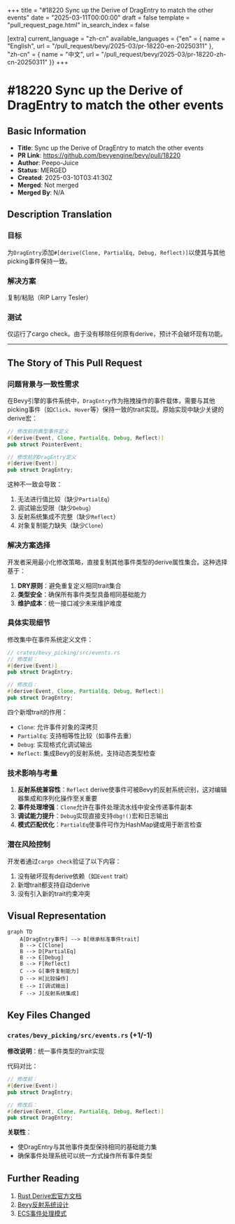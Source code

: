 +++
title = "#18220 Sync up the Derive of DragEntry to match the other events"
date = "2025-03-11T00:00:00"
draft = false
template = "pull_request_page.html"
in_search_index = false

[extra]
current_language = "zh-cn"
available_languages = {"en" = { name = "English", url = "/pull_request/bevy/2025-03/pr-18220-en-20250311" }, "zh-cn" = { name = "中文", url = "/pull_request/bevy/2025-03/pr-18220-zh-cn-20250311" }}
+++

# #18220 Sync up the Derive of DragEntry to match the other events

## Basic Information
- **Title**: Sync up the Derive of DragEntry to match the other events
- **PR Link**: https://github.com/bevyengine/bevy/pull/18220
- **Author**: Peepo-Juice
- **Status**: MERGED
- **Created**: 2025-03-10T03:41:30Z
- **Merged**: Not merged
- **Merged By**: N/A

## Description Translation
### 目标
为`DragEntry`添加`#[derive(Clone, PartialEq, Debug, Reflect)]`以使其与其他picking事件保持一致。

### 解决方案
复制/粘贴（RIP Larry Tesler）

### 测试
仅运行了cargo check。由于没有移除任何原有derive，预计不会破坏现有功能。

---

## The Story of This Pull Request

### 问题背景与一致性需求
在Bevy引擎的事件系统中，`DragEntry`作为拖拽操作的事件载体，需要与其他picking事件（如`Click`、`Hover`等）保持一致的trait实现。原始实现中缺少关键的derive宏：

```rust
// 修改前的典型事件定义
#[derive(Event, Clone, PartialEq, Debug, Reflect)]
pub struct PointerEvent;

// 修改前的DragEntry定义
#[derive(Event)]
pub struct DragEntry;
```

这种不一致会导致：
1. 无法进行值比较（缺少`PartialEq`）
2. 调试输出受限（缺少`Debug`）
3. 反射系统集成不完整（缺少`Reflect`）
4. 对象复制能力缺失（缺少`Clone`）

### 解决方案选择
开发者采用最小化修改策略，直接复制其他事件类型的derive属性集合。这种选择基于：
1. **DRY原则**：避免重复定义相同trait集合
2. **类型安全**：确保所有事件类型具备相同基础能力
3. **维护成本**：统一接口减少未来维护难度

### 具体实现细节
修改集中在事件系统定义文件：

```rust
// crates/bevy_picking/src/events.rs
// 修改前：
#[derive(Event)]
pub struct DragEntry;

// 修改后：
#[derive(Event, Clone, PartialEq, Debug, Reflect)]
pub struct DragEntry;
```

四个新增trait的作用：
- `Clone`: 允许事件对象的深拷贝
- `PartialEq`: 支持相等性比较（如事件去重）
- `Debug`: 实现格式化调试输出
- `Reflect`: 集成Bevy的反射系统，支持动态类型检查

### 技术影响与考量
1. **反射系统兼容性**：`Reflect` derive使事件可被Bevy的反射系统识别，这对编辑器集成和序列化操作至关重要
2. **事件处理增强**：`Clone`允许在事件处理流水线中安全传递事件副本
3. **调试能力提升**：`Debug`实现直接支持`dbg!()`宏和日志输出
4. **模式匹配优化**：`PartialEq`使事件可作为HashMap键或用于断言检查

### 潜在风险控制
开发者通过`cargo check`验证了以下内容：
1. 没有破坏现有derive依赖（如`Event` trait）
2. 新增trait都支持自动derive
3. 没有引入新的trait约束冲突

## Visual Representation

```mermaid
graph TD
    A[DragEntry事件] --> B[继承标准事件trait]
    B --> C[Clone]
    B --> D[PartialEq]
    B --> E[Debug]
    B --> F[Reflect]
    C --> G[事件复制能力]
    D --> H[比较操作]
    E --> I[调试输出]
    F --> J[反射系统集成]
```

## Key Files Changed

### `crates/bevy_picking/src/events.rs` (+1/-1)
**修改说明**：统一事件类型的trait实现

代码对比：
```rust
// 修改前：
#[derive(Event)]
pub struct DragEntry;

// 修改后：
#[derive(Event, Clone, PartialEq, Debug, Reflect)]
pub struct DragEntry;
```

**关联性**：
- 使DragEntry与其他事件类型保持相同的基础能力集
- 确保事件处理系统可以统一方式操作所有事件类型

## Further Reading
1. [Rust Derive宏官方文档](https://doc.rust-lang.org/rust-by-example/trait/derive.html)
2. [Bevy反射系统设计](https://bevyengine.org/learn/book/features/reflection/)
3. [ECS事件处理模式](https://bevy-cheatbook.github.io/programming/events.html)